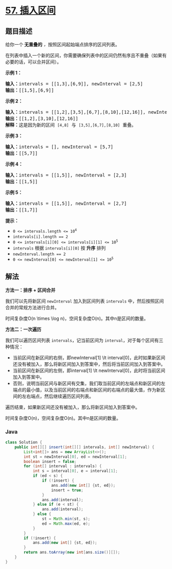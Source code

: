 # [57. 插入区间](https://leetcode.cn/problems/insert-interval)

## 题目描述

<p>给你一个<strong> 无重叠的</strong><em> ，</em>按照区间起始端点排序的区间列表。</p>

<p>在列表中插入一个新的区间，你需要确保列表中的区间仍然有序且不重叠（如果有必要的话，可以合并区间）。</p>



<p><strong>示例 1：</strong></p>

<pre>
<strong>输入：</strong>intervals = [[1,3],[6,9]], newInterval = [2,5]
<strong>输出：</strong>[[1,5],[6,9]]
</pre>

<p><strong>示例 2：</strong></p>

<pre>
<strong>输入：</strong>intervals = [[1,2],[3,5],[6,7],[8,10],[12,16]], newInterval = [4,8]
<strong>输出：</strong>[[1,2],[3,10],[12,16]]
<strong>解释：</strong>这是因为新的区间 <code>[4,8]</code> 与 <code>[3,5],[6,7],[8,10]</code> 重叠。</pre>

<p><strong>示例 3：</strong></p>

<pre>
<strong>输入：</strong>intervals = [], newInterval = [5,7]
<strong>输出：</strong>[[5,7]]
</pre>

<p><strong>示例 4：</strong></p>

<pre>
<strong>输入：</strong>intervals = [[1,5]], newInterval = [2,3]
<strong>输出：</strong>[[1,5]]
</pre>

<p><strong>示例 5：</strong></p>

<pre>
<strong>输入：</strong>intervals = [[1,5]], newInterval = [2,7]
<strong>输出：</strong>[[1,7]]
</pre>



<p><strong>提示：</strong></p>

<ul>
	<li><code>0 <= intervals.length <= 10<sup>4</sup></code></li>
	<li><code>intervals[i].length == 2</code></li>
	<li><code>0 <= intervals[i][0] <= intervals[i][1] <= 10<sup>5</sup></code></li>
	<li><code>intervals</code> 根据 <code>intervals[i][0]</code> 按 <strong>升序</strong> 排列</li>
	<li><code>newInterval.length == 2</code></li>
	<li><code>0 <= newInterval[0] <= newInterval[1] <= 10<sup>5</sup></code></li>
</ul>

## 解法

**方法一：排序 + 区间合并**

我们可以先将新区间 `newInterval` 加入到区间列表 `intervals` 中，然后按照区间合并的常规方法进行合并。

时间复杂度O(n \times \log n)，空间复杂度O(n)。其中n是区间的数量。

**方法二：一次遍历**

我们可以遍历区间列表 `intervals`，记当前区间为 `interval`，对于每个区间有三种情况：

-   当前区间在新区间的右侧，即newInterval[1] \lt interval[0]，此时如果新区间还没有被加入，那么将新区间加入到答案中，然后将当前区间加入到答案中。
-   当前区间在新区间的左侧，即interval[1] \lt newInterval[0]，此时将当前区间加入到答案中。
-   否则，说明当前区间与新区间有交集，我们取当前区间的左端点和新区间的左端点的最小值，以及当前区间的右端点和新区间的右端点的最大值，作为新区间的左右端点，然后继续遍历区间列表。

遍历结束，如果新区间还没有被加入，那么将新区间加入到答案中。

时间复杂度O(n)，空间复杂度O(n)。其中n是区间的数量。

### **Java**

```java
class Solution {
    public int[][] insert(int[][] intervals, int[] newInterval) {
        List<int[]> ans = new ArrayList<>();
        int st = newInterval[0], ed = newInterval[1];
        boolean insert = false;
        for (int[] interval : intervals) {
            int s = interval[0], e = interval[1];
            if (ed < s) {
                if (!insert) {
                    ans.add(new int[] {st, ed});
                    insert = true;
                }
                ans.add(interval);
            } else if (e < st) {
                ans.add(interval);
            } else {
                st = Math.min(st, s);
                ed = Math.max(ed, e);
            }
        }
        if (!insert) {
            ans.add(new int[] {st, ed});
        }
        return ans.toArray(new int[ans.size()][]);
    }
}
```
